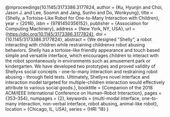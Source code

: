 @inproceedings{10.1145/3173386.3177824,
author = {Ku, Hyunjin and Choi, Jason J. and Lee, Soomin and Jang, Sunho and Do, Wonkyung},
title = {Shelly, a Tortoise-Like Robot for One-to-Many Interaction with Children},
year = {2018},
isbn = {9781450356152},
publisher = {Association for Computing Machinery},
address = {New York, NY, USA},
url = {https://doi.org/10.1145/3173386.3177824},
doi = {10.1145/3173386.3177824},
abstract = {We designed "Shelly", a robot interacting with children while restraining children»s robot abusing behaviors. Shelly has a tortoise-like friendly appearance and touch based simple and versatile interface, which encourages children to interact with the robot spontaneously in environments such as amusement park or kindergarten. We have developed two prototypes and proved validity of Shelly»s social concepts - one-to-many interaction and restraining robot abusing - through field tests. Ultimately, Shelly»s novel interface and interaction model targeted for multiple-children interaction would effectively attribute to various social goods.},
booktitle = {Companion of the 2018 ACM/IEEE International Conference on Human-Robot Interaction},
pages = {353–354},
numpages = {2},
keywords = {multi-modal interface, one-to-many interaction, non-verbal interface, robot abusing, animal-like robot},
location = {Chicago, IL, USA},
series = {HRI '18}
}